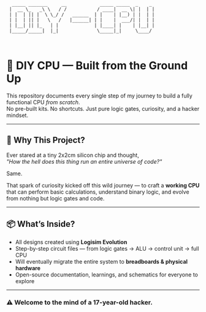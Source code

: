 ```
  _____ _______     __            _____ _____  _    _ 
 |  __ \_   _\ \   / /           / ____|  __ \| |  | |
 | |  | || |  \ \_/ /   ______  | |    | |__) | |  | |
 | |  | || |   \   /   |______| | |    |  ___/| |  | |
 | |__| || |_   | |             | |____| |    | |__| |
 |_____/_____|  |_|              \_____|_|     \____/ 
                                                      
                                                      
```

# 🧠 DIY CPU — Built from the Ground Up

This repository documents every single step of my journey to build a fully functional CPU *from scratch*.  
No pre-built kits. No shortcuts. Just pure logic gates, curiosity, and a hacker mindset.

---

## 🚀 Why This Project?

Ever stared at a tiny 2x2cm silicon chip and thought,  
*"How the hell does this thing run an entire universe of code?"*

Same.

That spark of curiosity kicked off this wild journey — to craft a **working CPU** that can perform basic calculations, understand binary logic, and evolve from nothing but logic gates and code.

---

## 📦 What’s Inside?

- All designs created using **Logisim Evolution**
- Step-by-step circuit files — from logic gates → ALU → control unit → full CPU
- Will eventually migrate the entire system to **breadboards & physical hardware**
- Open-source documentation, learnings, and schematics for everyone to explore

---
### ⚠️ Welcome to the mind of a 17-year-old hacker.
